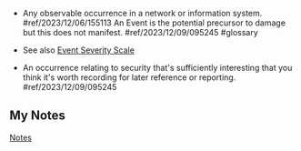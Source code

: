 - Any observable occurrence in a network or information system. #ref/2023/12/06/155113 An Event is the potential precursor to damage but this does not manifest. #ref/2023/12/09/095245 #glossary 

- See also [Event Severity Scale](event-severity-scale.md)
- An occurrence relating to security that's sufficiently interesting that you think it's worth recording for later reference or reporting. #ref/2023/12/09/095245
## My Notes
[Notes](mynotes/event-notes.md)
